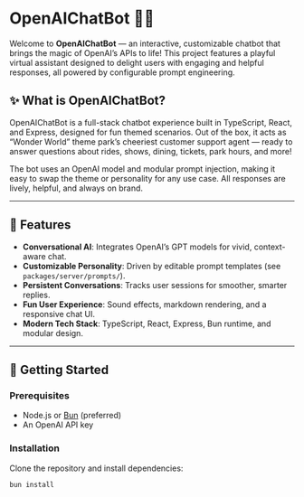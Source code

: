 # OpenAIChatBot 🎡🤖

Welcome to **OpenAIChatBot** — an interactive, customizable chatbot that brings the magic of OpenAI’s APIs to life! This project features a playful virtual assistant designed to delight users with engaging and helpful responses, all powered by configurable prompt engineering.

## ✨ What is OpenAIChatBot?

OpenAIChatBot is a full-stack chatbot experience built in TypeScript, React, and Express, designed for fun themed scenarios. Out of the box, it acts as “Wonder World” theme park’s cheeriest customer support agent — ready to answer questions about rides, shows, dining, tickets, park hours, and more!

The bot uses an OpenAI model and modular prompt injection, making it easy to swap the theme or personality for any use case. All responses are lively, helpful, and always on brand.

---

## 🎢 Features

- **Conversational AI**: Integrates OpenAI’s GPT models for vivid, context-aware chat.
- **Customizable Personality**: Driven by editable prompt templates (see `packages/server/prompts/`).
- **Persistent Conversations**: Tracks user sessions for smoother, smarter replies.
- **Fun User Experience**: Sound effects, markdown rendering, and a responsive chat UI.
- **Modern Tech Stack**: TypeScript, React, Express, Bun runtime, and modular design.

---

## 🚀 Getting Started

### Prerequisites

- Node.js or [Bun](https://bun.sh) (preferred)
- An OpenAI API key

### Installation

Clone the repository and install dependencies:

```bash
bun install
